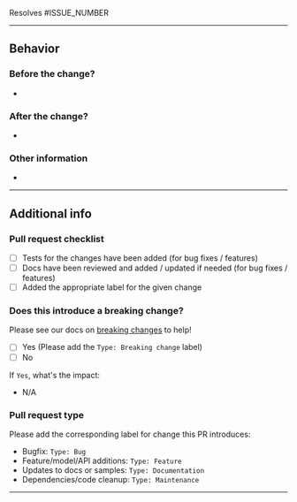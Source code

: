<!-- Please refer to our contributing docs for any questions on submitting a pull request -->


<!-- Issues are required for both bug fixes and features. -->
Resolves #ISSUE_NUMBER

----

## Behavior

### Before the change?
<!-- Please describe the current behavior that you are modifying. -->

* 

### After the change?
<!-- Please describe the behavior or changes that are being added by this PR. -->

* 


### Other information
<!-- Any other information that is important to this PR  -->

* 

----

## Additional info

### Pull request checklist
- [ ] Tests for the changes have been added (for bug fixes / features)
- [ ] Docs have been reviewed and added / updated if needed (for bug fixes / features)
- [ ] Added the appropriate label for the given change

### Does this introduce a breaking change?
<!-- If this introduces a breaking change make sure to note it here any what the impact might be -->

Please see our docs on [breaking changes](https://github.com/octokit/.github/blob/master/community/breaking_changes.md) to help!

- [ ] Yes (Please add the `Type: Breaking change` label)
- [ ] No

If `Yes`, what's the impact:  

* N/A


### Pull request type

<!-- Please do not submit updates to dependencies unless it fixes an issue. --> 
<!-- Please try to limit your pull request to one type, submit multiple pull requests if needed. --> 

Please add the corresponding label for change this PR introduces:
- Bugfix: `Type: Bug`
- Feature/model/API additions: `Type: Feature`
- Updates to docs or samples: `Type: Documentation`
- Dependencies/code cleanup: `Type: Maintenance`

----


